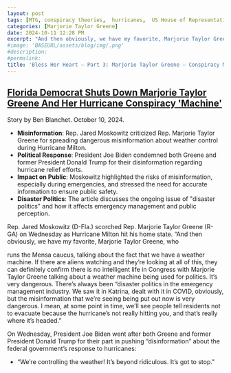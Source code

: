 ```yaml
---
layout: post
tags: [MTG, conspiracy theories,  hurricanes,  US House of Representatives]
categories: [Marjorie Taylor Greene]
date: 2024-10-11 12:28 PM
excerpt: "And then obviously, we have my favorite, Marjorie Taylor Greene, who runs the Mensa caucus, talking about the fact that we have a weather machine. You know, if there are aliens watching and they’re looking at all of this, they can definitely confirm there is no intelligent life in Congress with Marjorie Taylor Greene talking about a weather machine being used for politics. It’s very dangerous. – Rep. Jared Moskowitz (D-FL) and former director of FL EMD"
#image: 'BASEURL/assets/blog/img/.png'
#description:
#permalink:
title: 'Bless Her Heart – Part 3: Marjorie Taylor Greene — Conspiracy Machine'
---
```



## [Florida Democrat Shuts Down Marjorie Taylor Greene And Her Hurricane Conspiracy 'Machine'](https://www.huffpost.com/entry/jared-moskowitz-marjorie-taylor-greene-hurricane-conspiracy_n_6706df96e4b0c34b3eb98ea9)

Story by Ben Blanchet. October 10, 2024.



- **Misinformation**: Rep. Jared Moskowitz criticized Rep. Marjorie Taylor Greene for spreading dangerous misinformation about weather control during Hurricane Milton.
- **Political Response**: President Joe Biden condemned both Greene and former President Donald Trump for their disinformation regarding hurricane relief efforts.
- **Impact on Public**: Moskowitz highlighted the risks of misinformation, especially during emergencies, and stressed the need for accurate information to ensure public safety.
- **Disaster Politics**: The article discusses the ongoing issue of "disaster politics" and how it affects emergency management and public perception.

Rep. Jared Moskowitz (D-Fla.) scorched Rep. Marjorie Taylor Greene (R-GA)
on Wednesday as Hurricane Milton hit his home state.
“And then obviously, we have my favorite, Marjorie Taylor Greene, who

runs the Mensa caucus, talking about the fact that we have a weather
machine. If there are aliens watching and they’re looking at all of this,
they can definitely confirm there is no intelligent life in Congress with
Marjorie Taylor Greene talking about a weather machine being used for
politics. It’s very dangerous. There’s always been “disaster politics in the
emergency management industry. We saw it in Katrina, dealt with it in
COVID, obviously, but the misinformation that we’re seeing being put out
now is very dangerous. I mean, at some point in time, we’ll see people
tell residents not to evacuate because the hurricane’s not really hitting
you, and that’s really where it’s headed.”

On Wednesday, President Joe Biden went after both Greene and former
President Donald Trump for their part in pushing “disinformation” about
the federal government’s response to hurricanes:

- “We’re controlling the weather! It’s beyond ridiculous. It’s got to stop."

